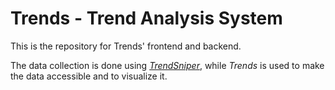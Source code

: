 # Trends - Trend Analysis System

This is the repository for Trends' frontend and backend.

The data collection is done using [*TrendSniper*](https://www.github.com/xbvu/TrendSniper), while *Trends* is used to make the data accessible and to visualize it.
